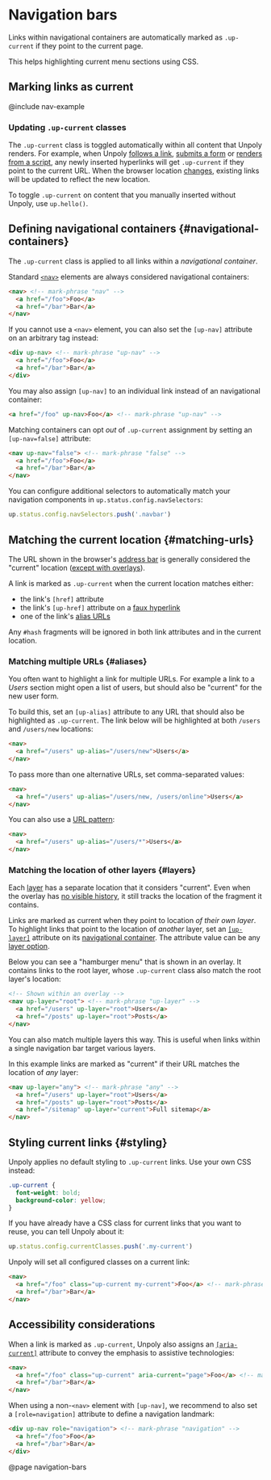 Navigation bars
===============

Links within navigational containers are automatically marked as `.up-current` if they point to the current page.

This helps highlighting current menu sections using CSS.


## Marking links as current

@include nav-example

### Updating `.up-current` classes

The `.up-current` class is toggled automatically within all content that Unpoly renders.
For example, when Unpoly [follows a link](/up-follow), [submits a form](/up-submit)
or [renders from a script](/up.render), any newly inserted hyperlinks will get `.up-current`
if they point to the current URL. When the browser location [changes](/up:location:changed),
existing links will be updated to reflect the new location.

To toggle `.up-current` on content that you manually inserted without Unpoly, use `up.hello()`.



## Defining navigational containers {#navigational-containers}

The `.up-current` class is applied to all links within a *navigational container*.

Standard [`<nav>`](https://developer.mozilla.org/en-US/docs/Web/HTML/Element/nav) elements are
always considered navigational containers:

```html
<nav> <!-- mark-phrase "nav" -->
  <a href="/foo">Foo</a>
  <a href="/bar">Bar</a>
</nav>
```

If you cannot use a `<nav>` element, you can also set the `[up-nav]` attribute on an arbitrary tag instead:

```html
<div up-nav> <!-- mark-phrase "up-nav" -->
  <a href="/foo">Foo</a>
  <a href="/bar">Bar</a>
</div>
```

You may also assign `[up-nav]` to an individual link instead of an navigational container:

```html
<a href="/foo" up-nav>Foo</a> <!-- mark-phrase "up-nav" -->
```

Matching containers can opt *out* of `.up-current` assignment by setting an `[up-nav=false]` attribute:

```html
<nav up-nav="false"> <!-- mark-phrase "false" -->
  <a href="/foo">Foo</a>
  <a href="/bar">Bar</a>
</nav>
```

You can configure additional selectors to automatically match your navigation components
in `up.status.config.navSelectors`:

```js
up.status.config.navSelectors.push('.navbar')
```



## Matching the current location {#matching-urls}

The URL shown in the browser's [address bar](https://en.wikipedia.org/wiki/Address_bar) is
generally considered the "current" location ([except with overlays](#layers)).

A link is marked as `.up-current` when the current location matches either:

- the link's `[href]` attribute
- the link's `[up-href]` attribute on a [faux hyperlink](/faux-interactive-elements#acting-like-a-hyperlink)
- one of the link's [alias URLs](#aliases)

Any `#hash` fragments will be ignored in both link attributes and in the current location.


### Matching multiple URLs {#aliases}

You often want to highlight a link for multiple URLs. For example a link to a *Users* section
might open a list of users, but should also be "current" for the new user form.

To build this, set an `[up-alias]` attribute to any URL that should also be highlighted as `.up-current`.
The link below will be highlighted at both `/users` and `/users/new` locations:

```html
<nav>
  <a href="/users" up-alias="/users/new">Users</a>
</nav>
```

To pass more than one alternative URLs, set comma-separated values:

```html
<nav>
  <a href="/users" up-alias="/users/new, /users/online">Users</a>
</nav>
```

You can also use a [URL pattern](/url-patterns):

```html
<nav>
  <a href="/users" up-alias="/users/*">Users</a>
</nav>
```


### Matching the location of other layers {#layers}

Each [layer](/up.layer) has a separate location that it considers "current".
Even when the overlay has [no visible history](/history-in-overlays#configuring-visibility),
it still tracks the location of the fragment it contains. 

Links are marked as current when they point to location *of their own layer*.
To highlight links that point to the location of *another* layer, set an [`[up-layer]`](/up-nav#up-layer) attribute
on its [navigational container](#navigational-containers).
The attribute value can be any [layer option](/layer-option).

Below you can see a "hamburger menu" that is shown in an overlay. It contains links to the root layer,
whose `.up-current` class also match the root layer's location:

```html
<!-- Shown within an overlay -->
<nav up-layer="root"> <!-- mark-phrase "up-layer" -->
  <a href="/users" up-layer="root">Users</a>
  <a href="/posts" up-layer="root">Posts</a>
</nav>
```

You can also match multiple layers this way. This is useful
when links within a single navigation bar target various layers.

In this example links are marked as "current" if their
URL matches the location of *any* layer:

```html
<nav up-layer="any"> <!-- mark-phrase "any" -->
  <a href="/users" up-layer="root">Users</a>
  <a href="/posts" up-layer="root">Posts</a>
  <a href="/sitemap" up-layer="current">Full sitemap</a>
</nav>
```


## Styling current links {#styling}

Unpoly applies no default styling to `.up-current` links. Use your own CSS instead:

```css
.up-current {
  font-weight: bold;
  background-color: yellow;
}
```

If you have already have a CSS class for current links that you want to reuse, you can tell Unpoly about it:

```js
up.status.config.currentClasses.push('.my-current')
```

Unpoly will set all configured classes on a current link:

```html
<nav>
  <a href="/foo" class="up-current my-current">Foo</a> <!-- mark-phrase "up-current selected" -->
  <a href="/bar">Bar</a>
</nav>
```


## Accessibility considerations

When a link is marked as `.up-current`, Unpoly also assigns an [`[aria-current]`](https://developer.mozilla.org/en-US/docs/Web/Accessibility/ARIA/Attributes/aria-current) attribute
to convey the emphasis to assistive technologies:

```html
<nav>
  <a href="/foo" class="up-current" aria-current="page">Foo</a> <!-- mark-phrase "aria-current" -->
  <a href="/bar">Bar</a>
</nav>
```

When using a non-`<nav>` element with `[up-nav]`, we recommend to also set a `[role=navigation]` attribute
to define a navigation landmark:

```html
<div up-nav role="navigation"> <!-- mark-phrase "navigation" -->
  <a href="/foo">Foo</a>
  <a href="/bar">Bar</a>
</div>
```



@page navigation-bars
